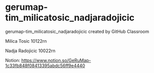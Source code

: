 # gerumap-tim_milicatosic_nadjaradojicic
gerumap-tim_milicatosic_nadjaradojicic created by GitHub Classroom

Milica Tosic 10122rn

Nadja Radojicic 10022rn

Notion:
https://www.notion.so/GeRuMap-1c33fb848f08413395abdc56ff9e4440
